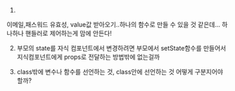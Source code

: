 1.
이메일,패스워드 유효성, value값 받아오기..하나의 함수로 만들 수 있을 것 같은데...
하나하나 핸들러로 제어하는게 맘에 안든다!

2. 부모의 state를 자식 컴포넌트에서 변경하려면 부모에서 setState함수를 만들어서 지식컴포넌트에게 props로 전달하는 방법밖에 없는걸까

3. class밖에 변수나 함수를 선언하는 것, class안에 선언하는 것 어떻게 구분지어야 할까?


